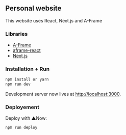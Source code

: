 ## Personal website

This website uses React, Next.js and A-Frame

### Libraries

- [A-Frame](https://aframe.io)
- [aframe-react](https://github.com/ngokevin/aframe-react)
- [Next.js](https://github.com/zeit/next.js)

### Installation + Run

```bash
npm install or yarn 
npm run dev
```

Development server now lives at [http://localhost:3000](http://localhost:3000).

### Deployement

Deploy with ▲Now:

```bash
npm run deploy
```
